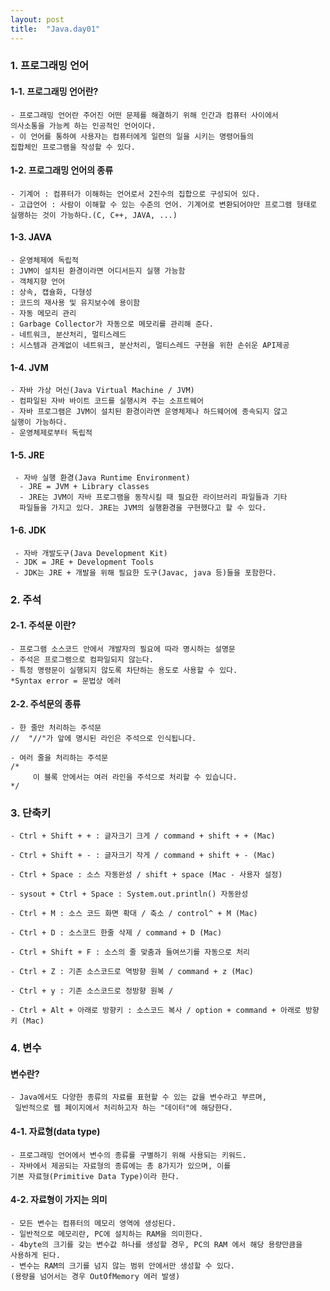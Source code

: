 ```yaml
---
layout: post
title:  "Java.day01"
---
```


### 1. 프로그래밍 언어

#### 1-1. 프로그래밍 언어란?

 
    - 프로그래밍 언어란 주어진 어떤 문제를 해결하기 위해 인간과 컴퓨터 사이에서
    의사소통을 가능케 하는 인공적인 언어이다.
    - 이 언어를 통하여 사용자는 컴퓨터에게 일련의 일을 시키는 명령어들의
    집합체인 프로그램을 작성할 수 있다.
   
#### 1-2. 프로그래밍 언어의 종류


    - 기계어 : 컴퓨터가 이해하는 언어로서 2진수의 집합으로 구성되어 있다.
    - 고급언어 : 사람이 이해할 수 있는 수준의 언어. 기계어로 변환되어야만 프로그램 형태로
    실행하는 것이 가능하다.(C, C++, JAVA, ...)
   
#### 1-3. JAVA


    - 운영체제에 독립적
	: JVM이 설치된 환경이라면 어디서든지 실행 가능함
    - 객체지향 언어
	: 상속, 캡슐화, 다형성
	: 코드의 재사용 및 유지보수에 용이함
    - 자동 메모리 관리
	: Garbage Collector가 자동으로 메모리를 관리해 준다.
    - 네트워크, 분산처리, 멀티스레드
	: 시스템과 관계없이 네트워크, 분산처리, 멀티스레드 구현을 위한 손쉬운 API제공
  
#### 1-4. JVM


    - 자바 가상 머신(Java Virtual Machine / JVM)
    - 컴파일된 자바 바이트 코드를 실행시켜 주는 소프트웨어
    - 자바 프로그램은 JVM이 설치된 환경이라면 운영체제나 하드웨어에 종속되지 않고
    실행이 가능하다.
    - 운영체제로부터 독립적

#### 1-5. JRE


     - 자바 실행 환경(Java Runtime Environment)
      - JRE = JVM + Library classes
      - JRE는 JVM이 자바 프로그램을 동작시킬 때 필요한 라이브러리 파일들과 기타
      파일들을 가지고 있다. JRE는 JVM의 실행환경을 구현했다고 할 수 있다.
  
#### 1-6. JDK


     - 자바 개발도구(Java Development Kit)
     - JDK = JRE + Development Tools
     - JDK는 JRE + 개발을 위해 필요한 도구(Javac, java 등)들을 포함한다.
     
### 2. 주석

#### 2-1.  주석문 이란?


    - 프로그램 소스코드 안에서 개발자의 필요에 따라 명시하는 설명문
    - 주석은 프로그램으로 컴파일되지 않는다.
    - 특정 명령문이 실행되지 않도록 차단하는 용도로 사용할 수 있다.
	*Syntax error = 문법상 에러

#### 2-2. 주석문의 종류
  
  
    - 한 줄만 처리하는 주석문
	//  "//"가 앞에 명시된 라인은 주석으로 인식됩니다.

    - 여러 줄을 처리하는 주석문
	/* 
	     이 블록 안에서는 여러 라인을 주석으로 처리할 수 있습니다.
	*/
  
### 3. 단축키
  
    - Ctrl + Shift + + : 글자크기 크게 / command + shift + + (Mac)
    
    - Ctrl + Shift + - : 글자크기 작게 / command + shift + - (Mac)
    
    - Ctrl + Space : 소스 자동완성 / shift + space (Mac - 사용자 설정)
    
    - sysout + Ctrl + Space : System.out.println() 자동완성
    
    - Ctrl + M : 소스 코드 화면 확대 / 축소 / control^ + M (Mac)
    
    - Ctrl + D : 소스코드 한줄 삭제 / command + D (Mac)
    
    - Ctrl + Shift + F : 소스의 줄 맞춤과 들여쓰기를 자동으로 처리
    
    - Ctrl + Z : 기존 소스코드로 역방향 원복 / command + z (Mac)
    
    - Ctrl + y : 기존 소스코드로 정방향 원복 / 
    
    - Ctrl + Alt + 아래로 방향키 : 소스코드 복사 / option + command + 아래로 방향키 (Mac)
    
### 4. 변수

#### 변수란?


    - Java에서도 다양한 종류의 자료를 표현할 수 있는 값을 변수라고 부르며,
     일반적으로 웹 페이지에서 처리하고자 하는 "데이터"에 해당한다.
     
#### 4-1.  자료형(data type)
    - 프로그래밍 언어에서 변수의 종류를 구별하기 위해 사용되는 키워드.
    - 자바에서 제공되는 자료형의 종류에는 총 8가지가 있으며, 이를 
    기본 자료형(Primitive Data Type)이라 한다.

#### 4-2. 자료형이 가지는 의미


    - 모든 변수는 컴퓨터의 메모리 영역에 생성된다.
    - 일반적으로 메모리란, PC에 설치하는 RAM을 의미한다.
    - 4byte의 크기를 갖는 변수값 하나를 생성할 경우, PC의 RAM 에서 해당 용량만큼을
    사용하게 된다.
    - 변수는 RAM의 크기를 넘지 않는 범위 안에서만 생성할 수 있다.
    (용량을 넘어서는 경우 OutOfMemory 에러 발생)


